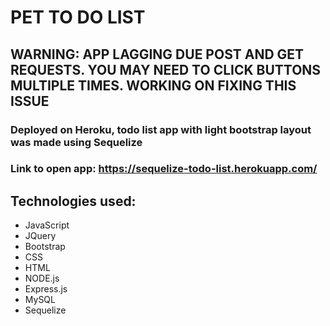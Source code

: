 # PET TO DO LIST
## WARNING: APP LAGGING DUE POST AND GET REQUESTS. YOU MAY NEED TO CLICK BUTTONS MULTIPLE TIMES. WORKING ON FIXING THIS ISSUE

### Deployed on Heroku, todo list app with light bootstrap layout was made using Sequelize
### Link to open app: https://sequelize-todo-list.herokuapp.com/

## Technologies used:
* JavaScript
* JQuery
* Bootstrap
* CSS
* HTML
* NODE.js
* Express.js
* MySQL
* Sequelize
